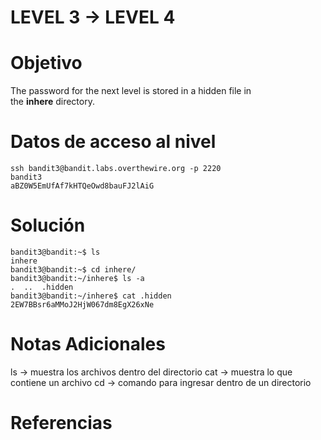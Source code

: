 # LEVEL 3 → LEVEL 4

# Objetivo
The password for the next level is stored in a hidden file in the **inhere** directory.
# Datos de acceso al nivel
```
ssh bandit3@bandit.labs.overthewire.org -p 2220
bandit3
aBZ0W5EmUfAf7kHTQeOwd8bauFJ2lAiG
```
# Solución
```
bandit3@bandit:~$ ls
inhere
bandit3@bandit:~$ cd inhere/
bandit3@bandit:~/inhere$ ls -a
.  ..  .hidden
bandit3@bandit:~/inhere$ cat .hidden
2EW7BBsr6aMMoJ2HjW067dm8EgX26xNe
```
# Notas Adicionales
ls → muestra los archivos dentro del directorio
cat → muestra lo que contiene un archivo
cd → comando para ingresar dentro de un directorio
# Referencias